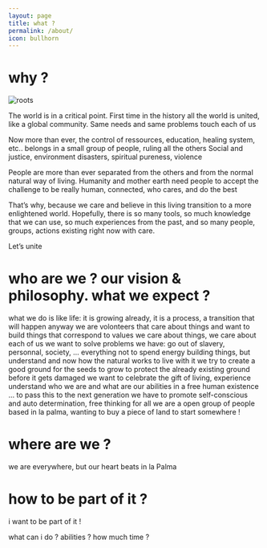 ```yaml
---
layout: page
title: what ?
permalink: /about/
icon: bullhorn
---
```


# why ?

![roots](../images/roots.jpg)

The world is in a critical point. First time in the history all the world is united, like a global community. Same needs and same problems touch each of us

Now more than ever, the control of ressources, education, healing system, etc.. belongs in a small group of people, ruling all the others
Social and justice, environment disasters, spiritual pureness, violence

People are more than ever separated from the others and from the normal natural way of living. Humanity and mother earth need people to accept the challenge to be really human, connected, who cares, and do the best

That’s why, because we care and believe in this living transition to a more enlightened world. Hopefully, there is so many tools, so much knowledge that we can use, so much experiences from the past, and so many people, groups, actions existing right now with care.

Let’s unite

# who are we ? our vision & philosophy. what we expect ?

what we do is like life: it is growing already, it is a process, a transition that will happen anyway
we are volonteers that care about things and want to build things that correspond to values
we care about things, we care about each of us
we want to solve problems we have: go out of slavery, personnal, society, ... everything
not to spend energy building things, but understand and now how the natural works to live with it
we try to create a good ground for the seeds to grow
to protect the already existing ground before it gets damaged
we want to celebrate the gift of living, experience
understand who we are and what are our abilities in a free human existence
… to pass this to the next generation
we have to promote self-conscious and auto determination, free thinking for all
we are a open group of people based in la palma, wanting to buy a piece of land to start somewhere !

# where are we ?

we are everywhere, but our heart beats in la Palma

# how to be part of it ?

i want to be part of it !

what can i do ? abilities ? how much time ?